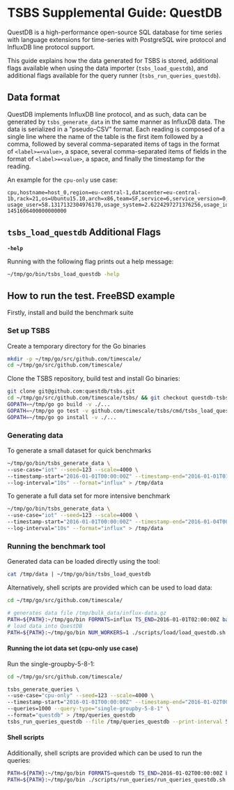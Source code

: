 # TSBS Supplemental Guide: QuestDB

QuestDB is a high-performance open-source SQL database for time series with
language extensions for time-series with PostgreSQL wire protocol and InfluxDB
line protocol support.

This guide explains how the data generated for TSBS is stored, additional flags
available when using the data importer (`tsbs_load_questdb`), and additional
flags available for the query runner (`tsbs_run_queries_questdb`).

## Data format

QuestDB implements InfluxDB line protocol, and as such, data can be generated by
`tsbs_generate_data` in the same manner as InfluxDB data. The data is serialized
in a "pseudo-CSV" format. Each reading is composed of a single line where the
name of the table is the first item followed by a comma, followed by several
comma-separated items of tags in the format of `<label>=<value>`, a space,
several comma-separated items of fields in the format of `<label>=<value>`, a
space, and finally the timestamp for the reading.

An example for the `cpu-only` use case:

```text
cpu,hostname=host_0,region=eu-central-1,datacenter=eu-central-1b,rack=21,os=Ubuntu15.10,arch=x86,team=SF,service=6,service_version=0,service_environment=test usage_user=58.1317132304976170,usage_system=2.6224297271376256,usage_idle=24.9969495069947882,usage_nice=61.5854484633778867,usage_iowait=22.9481393231639395,usage_irq=63.6499207106198313,usage_softirq=6.4098777048301052,usage_steal=44.8799140503027445,usage_guest=80.5028770761136201,usage_guest_nice=38.2431182911542820 1451606400000000000
```

## `tsbs_load_questdb` Additional Flags

__`-help`__

Running with the following flag prints out a help message:

```bash
~/tmp/go/bin/tsbs_load_questdb -help
```

## How to run the test. FreeBSD example

Firstly, install and build the benchmark suite

### Set up TSBS

Create a temporary directory for the Go binaries

```bash
mkdir -p ~/tmp/go/src/github.com/timescale/
cd ~/tmp/go/src/github.com/timescale/
```

Clone the TSBS repository, build test and install Go binaries:

```bash
git clone git@github.com:questdb/tsbs.git
cd ~/tmp/go/src/github.com/timescale/tsbs/ && git checkout questdb-tsbs-load
GOPATH=~/tmp/go go build -v ./...
GOPATH=~/tmp/go go test -v github.com/timescale/tsbs/cmd/tsbs_load_questdb
GOPATH=~/tmp/go go install -v ./...
```

### Generating data

To generate a small dataset for quick benchmarks

```bash
~/tmp/go/bin/tsbs_generate_data \
--use-case="iot" --seed=123 --scale=4000 \
--timestamp-start="2016-01-01T00:00:00Z" --timestamp-end="2016-01-01T01:00:00Z" \
--log-interval="10s" --format="influx" > /tmp/data
```

To generate a full data set for more intensive benchmark

```bash
~/tmp/go/bin/tsbs_generate_data \
--use-case="iot" --seed=123 --scale=4000 \
--timestamp-start="2016-01-01T00:00:00Z" --timestamp-end="2016-01-04T00:00:00Z" \
--log-interval="10s" --format="influx" > /tmp/data
```

### Running the benchmark tool

Generated data can be loaded directly using the tool:

```bash
cat /tmp/data | ~/tmp/go/bin/tsbs_load_questdb
```

Alternatively, shell scripts are provided which can be used to load data:

```bash
cd ~/tmp/go/src/github.com/timescale/

# generates data file /tmp/bulk_data/influx-data.gz
PATH=${PATH}:~/tmp/go/bin FORMATS=influx TS_END=2016-01-01T02:00:00Z bash ./scripts/generate_data.sh
# load data into QuestDB
PATH=${PATH}:~/tmp/go/bin NUM_WORKERS=1 ./scripts/load/load_questdb.sh
```

#### Running the iot data set (cpu-only use case)

Run the single-groupby-5-8-1:

```bash
cd ~/tmp/go/src/github.com/timescale/

tsbs_generate_queries \
--use-case="cpu-only" --seed=123 --scale=4000 \
--timestamp-start="2016-01-01T00:00:00Z" --timestamp-end="2016-01-02T00:00:01Z" \
--queries=1000 --query-type="single-groupby-5-8-1" \
--format="questdb" > /tmp/queries_questdb
tsbs_run_queries_questdb --file /tmp/queries_questdb --print-interval 500
```

#### Shell scripts

Additionally, shell scripts are provided which can be used to run the queries:

```bash
PATH=${PATH}:~/tmp/go/bin FORMATS=questdb TS_END=2016-01-02T00:00:00Z bash ./scripts/generate_queries.sh
PATH=${PATH}:~/tmp/go/bin ./scripts/run_queries/run_queries_questdb.sh
```

